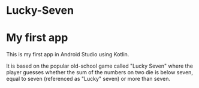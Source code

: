 Lucky-Seven
===========
My first app
============

This is my first app in Android Studio using Kotlin.

It is based on the popular old-school game called "Lucky Seven" where the player guesses whether the sum of the numbers on two die
is below seven, equal to seven (referenced as "Lucky" seven) or more than seven. 
